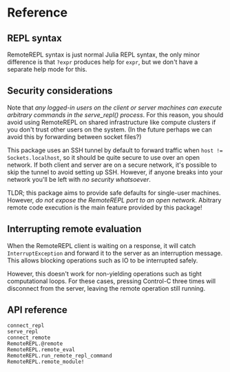 # Reference

## REPL syntax

RemoteREPL syntax is just normal Julia REPL syntax, the only minor difference
is that `?expr` produces help for `expr`, but we don't have a separate help
mode for this.

## Security considerations

Note that *any logged-in users on the client or server machines can execute
arbitrary commands in the serve_repl() process*. For this reason, you should
avoid using RemoteREPL on shared infrastructure like compute clusters if you
don't trust other users on the system. (In the future perhaps we can avoid this
by forwarding between socket files?)

This package uses an SSH tunnel by default to forward traffic when `host !=
Sockets.localhost`, so it should be quite secure to use over an open network.
If both client and server are on a secure network, it's possible to skip the
tunnel to avoid setting up SSH. However, if anyone breaks into your network
you'll be left with *no security whatsoever*.

TLDR; this package aims to provide safe defaults for single-user machines.
However, *do not expose the RemoteREPL port to an open network*. Abitrary
remote code execution is the main feature provided by this package!

## Interrupting remote evaluation

When the RemoteREPL client is waiting on a response, it will catch
`InterruptException` and forward it to the server as an interruption message.
This allows blocking operations such as IO to be interrupted safely.

However, this doesn't work for non-yielding operations such as tight
computational loops. For these cases, pressing Control-C three times will
disconnect from the server, leaving the remote operation still running.

## API reference

```@docs
connect_repl
serve_repl
connect_remote
RemoteREPL.@remote
RemoteREPL.remote_eval
RemoteREPL.run_remote_repl_command
RemoteREPL.remote_module!
```

